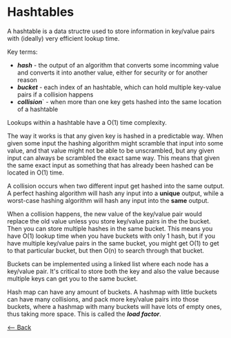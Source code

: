 # Hashtables

A hashtable is a data structre used to store information in key/value pairs with (ideally) very efficient lookup time.

Key terms:

- __*hash*__ - the output of an algorithm that converts some incomming value and converts it into another value, either for security or for another reason
- __*bucket*__ - each index of an hashtable, which can hold multiple key-value pairs if a collision happens
- __*collision*__` - when more than one key gets hashed into the same location of a hashtable

Lookups within a hashtable have a O(1) time complexity.

The way it works is that any given key is hashed in a predictable way. When given some input the hashing algorithm might scramble that input into some value, and that value might not be able to be unscrambled, but any given input can always be scrambled the exact same way. This means that given the same exact input as something that has already been hashed can be located in O(1) time.

A collision occurs when two different input get hashed into the same output. A perfect hashing algorithm will hash any input into a __unique__ output, while a worst-case hashing algorithm will hash any input into the __same__ output.

When a collision happens, the new value of the key/value pair would replace the old value unless you store key/value pairs in the the bucket. Then you can store multiple hashes in the same bucket. This means you have O(1) lookup time when you have buckets with only 1 hash, but if you have multiple key/value pairs in the same bucket, you might get O(1) to get to that particular bucket, but then O(n) to search through that bucket.

Buckets can be implemented using a linked list where each node has a key/value pair. It's critical to store both the key and also the value because multiple keys can get you to the same bucket.

Hash map can have any amount of buckets. A hashmap with little buckets can have many collisions, and pack more key/value pairs into those buckets, where a hashmap with many buckets will have lots of empty ones, thus taking more space. This is called the __*load factor*__.

[<-- Back](../README.md)
